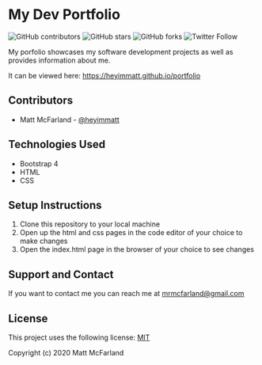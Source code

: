 # My Dev Portfolio

<!--- These are examples. See https://shields.io for others or to customize this set of shields. You might want to include dependencies, project status and licence info here --->
![GitHub contributors](https://img.shields.io/github/contributors/heyimmatt/portfolio)
![GitHub stars](https://img.shields.io/github/stars/heyimmatt/portfolio?style=social)
![GitHub forks](https://img.shields.io/github/forks/heyimmatt/portfolio?style=social)
![Twitter Follow](https://img.shields.io/twitter/follow/heyimmatt?style=social)

My porfolio showcases my software development projects as well as provides information about me. 

It can be viewed here: https://heyimmatt.github.io/portfolio

## Contributors

* Matt McFarland - [@heyimmatt](https://github.com/heyimmatt)

## Technologies Used
* Bootstrap 4
* HTML
* CSS

## Setup Instructions
1. Clone this repository to your local machine
2. Open up the html and css pages in the code editor of your choice to make changes
3. Open the index.html page in the browser of your choice to see changes

## Support and Contact

If you want to contact me you can reach me at <mrmcfarland@gmail.com>

## License

This project uses the following license: [MIT](https://opensource.org/licenses/MIT)

Copyright (c) 2020 Matt McFarland
